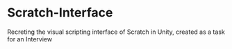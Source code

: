 # Scratch-Interface
 Recreting the visual scripting interface of Scratch in Unity, created as a task for an Interview
